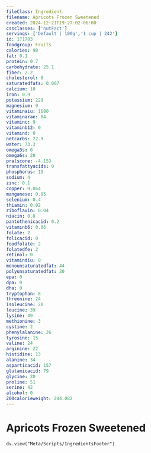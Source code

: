 ```yaml
---
fileClass: Ingredient
filename: Apricots Frozen Sweetened
created: 2024-12-21T19:27:02-06:00
cssclasses: ['nutFact']
servings: ['Default | 100g','1 cup | 242']
id: 171703
foodgroup: Fruits
calories: 98
fat: 0.1
protein: 0.7
carbohydrate: 25.1
fiber: 2.2
cholesterol: 0
saturatedfats: 0.007
calcium: 10
iron: 0.9
potassium: 229
magnesium: 9
vitaminaiu: 1680
vitaminarae: 84
vitaminc: 9
vitaminb12: 0
vitamind: 0
netcarbs: 22.9
water: 73.3
omega3s: 0
omega6s: 20
pralscore: -4.153
transfattyacids: 0
phosphorus: 19
sodium: 4
zinc: 0.1
copper: 0.064
manganese: 0.05
selenium: 0.4
thiamin: 0.02
riboflavin: 0.04
niacin: 0.8
pantothenicacid: 0.2
vitaminb6: 0.06
folate: 2
folicacid: 0
foodfolate: 2
folatedfe: 2
retinol: 0
vitamindiu: 0
monounsaturatedfat: 44
polyunsaturatedfat: 20
epa: 0
dpa: 0
dha: 0
tryptophan: 8
threonine: 24
isoleucine: 20
leucine: 39
lysine: 49
methionine: 3
cystine: 2
phenylalanine: 26
tyrosine: 15
valine: 24
arginine: 22
histidine: 13
alanine: 34
asparticacid: 157
glutamicacid: 79
glycine: 20
proline: 51
serine: 42
alcohol: 0
200calorieweight: 204.082
---
```


# Apricots Frozen Sweetened

```dataviewjs
dv.view("Meta/Scripts/IngredientsFooter")
```